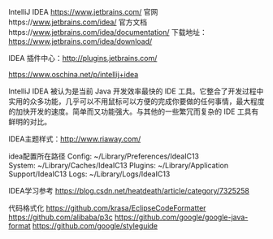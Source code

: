 IntelliJ IDEA
https://www.jetbrains.com/
官网https://www.jetbrains.com/idea/
官方文档https://www.jetbrains.com/idea/documentation/
下载地址：https://www.jetbrains.com/idea/download/

IDEA 插件中心：http://plugins.jetbrains.com/

https://www.oschina.net/p/intellij+idea

IntelliJ IDEA 被认为是当前 Java 开发效率最快的 IDE 工具。它整合了开发过程中实用的众多功能，几乎可以不用鼠标可以方便的完成你要做的任何事情，最大程度的加快开发的速度。简单而又功能强大。与其他的一些繁冗而复杂的 IDE 工具有鲜明的对比。



IDEA主题样式：http://www.riaway.com/


idea配置所在路径
Config: ~/Library/Preferences/IdeaIC13
System: ~/Library/Caches/IdeaIC13
Plugins: ~/Library/Application Support/IdeaIC13
Logs: ~/Library/Logs/IdeaIC13


IDEA学习参考
https://blog.csdn.net/heatdeath/article/category/7325258


代码格式化
https://github.com/krasa/EclipseCodeFormatter
https://github.com/alibaba/p3c
https://github.com/google/google-java-format
https://github.com/google/styleguide




